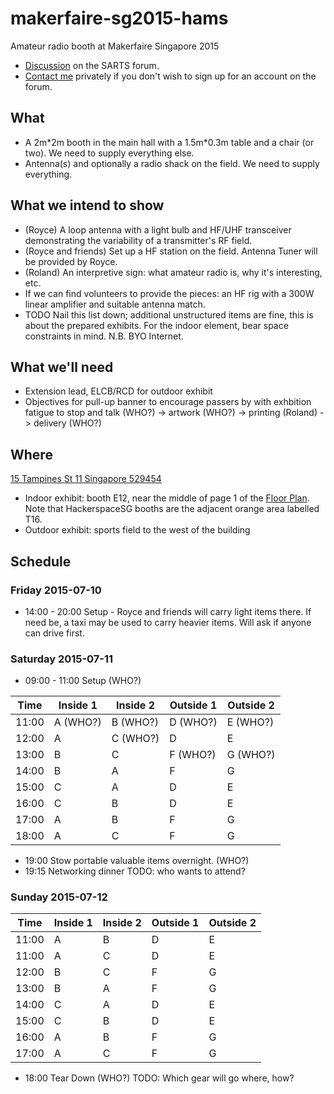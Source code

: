 # makerfaire-sg2015-hams
Amateur radio booth at Makerfaire Singapore 2015

- [Discussion](http://sarts.proboards.com/thread/273/call-volunteers-demos-maker-faire) on the SARTS forum.
- [Contact me](http://rolandturner.com/contact) privately if you don't wish to sign up for an account on the forum.

## What
- A 2m\*2m booth in the main hall with a 1.5m\*0.3m table and a chair (or two). We need to supply everything else.
- Antenna(s) and optionally a radio shack on the field. We need to supply everything.

## What we intend to show
- (Royce) A loop antenna with a light bulb and HF/UHF transceiver demonstrating the variability of a transmitter's RF field.
- (Royce and friends) Set up a HF station on the field. Antenna Tuner will be provided by Royce.
- (Roland) An interpretive sign: what amateur radio is, why it's interesting, etc.
- If we can find volunteers to provide the pieces: an HF rig with a 300W linear amplifier and suitable antenna match.
- TODO Nail this list down; additional unstructured items are fine, this is about the prepared exhibits. For the indoor element, bear space constraints in mind. N.B. BYO Internet.

## What we'll need
- Extension lead, ELCB/RCD for outdoor exhibit
- Objectives for pull-up banner to encourage passers by with exhbition fatigue to stop and talk (WHO?) -> artwork (WHO?) -> printing (Roland) -> delivery (WHO?)

## Where
[15 Tampines St 11 Singapore 529454](https://www.google.com/maps?q=15+Tampines+St+11+Singapore+529454)

- Indoor exhibit: booth E12, near the middle of page 1 of the [Floor Plan](https://drive.google.com/file/d/0B7SYj-AL9ElPUDJuNE52d1BBV1E/view). Note that HackerspaceSG booths are the adjacent orange area labelled T16.
- Outdoor exhibit: sports field to the west of the building

## Schedule

### Friday 2015-07-10

- 14:00 - 20:00 Setup - Royce and friends will carry light items there. If need be, a taxi may be used to carry heavier items. Will ask if anyone can drive first.

### Saturday 2015-07-11

- 09:00 - 11:00 Setup (WHO?)

Time  | Inside 1 | Inside 2 | Outside 1 | Outside 2
------|----------|----------|-----------|----------
11:00|A (WHO?)|B (WHO?)|D (WHO?)|E (WHO?)
12:00|A|C (WHO?)|D|E
13:00|B|C|F (WHO?)|G (WHO?)
14:00|B|A|F|G
15:00|C|A|D|E
16:00|C|B|D|E
17:00|A|B|F|G
18:00|A|C|F|G

- 19:00 Stow portable valuable items overnight. (WHO?)
- 19:15 Networking dinner TODO: who wants to attend?

### Sunday 2015-07-12

Time  | Inside 1 | Inside 2 | Outside 1 | Outside 2
------|----------|----------|-----------|----------
11:00|A|B|D|E
11:00|A|C|D|E
12:00|B|C|F|G
13:00|B|A|F|G
14:00|C|A|D|E
15:00|C|B|D|E
16:00|A|B|F|G
17:00|A|C|F|G

- 18:00 Tear Down (WHO?) TODO: Which gear will go where, how?

